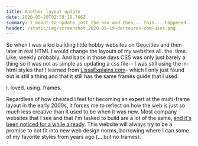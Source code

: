 ```yaml
---
title: Another layout update
date: 2020-05-20T02:59:18.766Z
summary: I meant to update just the nav and then... this... happened....
header: /static/img/screenshot_2020-05-19-darzouras-com-uses.png
---
```

So when I was a kid building little hobby websites on Geocities and then later in real HTML I would change the layouts of my websites all. the. time. Like, weekly probably. And back in those days CSS was only just barely a thing so it was not as simple as updating a css file-- I was still using the in-html styles that I learned from [LissaExplains.com](http://www.lissaexplains.com/)- which I only just found out is still a thing and that it still has the same frames guide that I used.

I. loved. using. frames.

Regardless of how cheated I feel for becoming an expert at the multi-frame layout in the early 2000s, it forces me to reflect on how the web is just so much less creative than it used to be when it was new. Most company websites that I see and that I'm tasked to build are a lot of the same, [and it's been noticed for a while already](https://modus.medium.com/on-the-visual-weariness-of-the-web-8af1c969ce73). This website will always try to be a promise to not fit into new web design norms, borrowing where I can some of my favorite styles from years ago (... but no frames).